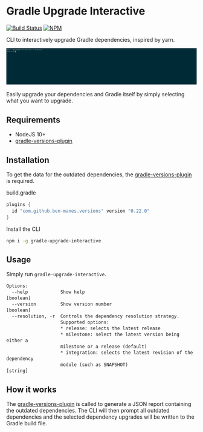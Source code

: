 # Gradle Upgrade Interactive

[![Build Status](https://travis-ci.org/kevcodez/gradle-upgrade-interactive.svg?branch=master)](https://travis-ci.org/kevcodez/gradle-upgrade-interactive)
[![NPM](https://img.shields.io/npm/v/gradle-upgrade-interactive)](https://www.npmjs.com/package/gradle-upgrade-interactive)

CLI to interactively upgrade Gradle dependencies, inspired by yarn.

![](cli.gif)

Easily upgrade your dependencies and Gradle itself by simply selecting what you want to upgrade.

## Requirements

- NodeJS 10+
- [gradle-versions-plugin](https://github.com/ben-manes/gradle-versions-plugin)

## Installation

To get the data for the outdated dependencies, the [gradle-versions-plugin](https://github.com/ben-manes/gradle-versions-plugin) is required.

build.gradle

```groovy
plugins {
  id "com.github.ben-manes.versions" version "0.22.0"
}
```

Install the CLI

```sh
npm i -g gradle-upgrade-interactive
```

## Usage

Simply run `gradle-upgrade-interactive`.

```
Options:
  --help            Show help                                          [boolean]
  --version         Show version number                                [boolean]
  --resolution, -r  Controls the dependency resolution strategy.
                    Supported options:
                    * release: selects the latest release
                    * milestone: select the latest version being either a
                    milestone or a release (default)
                    * integration: selects the latest revision of the dependency
                    module (such as SNAPSHOT)                           [string]
```

## How it works

The [gradle-versions-plugin](https://github.com/ben-manes/gradle-versions-plugin) is called to generate a JSON report containing the outdated dependencies.
The CLI will then prompt all outdated dependencies and the selected dependency upgrades will be written to the Gradle build file.
